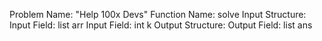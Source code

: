 Problem Name: "Help 100x Devs"
Function Name: solve
Input Structure:
Input Field: list<int> arr
Input Field: int k
Output Structure:
Output Field: list<int> ans
